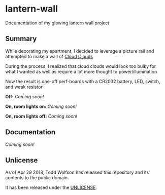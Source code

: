 # lantern-wall
Documentation of my glowing lantern wall project

## Summary
While decorating my apartment, I decided to leverage a picture rail and attempted to make a wall of [Cloud Clouds][]

[Cloud Clouds]: https://learn.sparkfun.com/tutorials/led-cloud-connected-cloud

During the process, I realized that cloud clouds would look too bulky for what I wanted as well as require a lot more thought to power/illumination

Now the result is one-off perf-boards with a CR2032 battery, LED, switch, and weak resistor

**Off:**
*Coming soon!*

**On, room lights on:**
*Coming soon!*

**On, room lights off:**
*Coming soon!*

## Documentation
*Coming soon!*

## Unlicense
As of Apr 29 2018, Todd Wolfson has released this repository and its contents to the public domain.

It has been released under the [UNLICENSE][].

[UNLICENSE]: UNLICENSE

